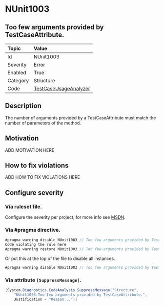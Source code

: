 # NUnit1003
## Too few arguments provided by TestCaseAttribute.

| Topic    | Value
| :--      | :--
| Id       | NUnit1003
| Severity | Error
| Enabled  | True
| Category | Structure
| Code     | [TestCaseUsageAnalyzer](https://github.com/nunit/nunit.analyzers/blob/master/src/nunit.analyzers/TestCaseUsage/TestCaseUsageAnalyzer.cs)


## Description

The number of arguments provided by a TestCaseAttribute must match the number of parameters of the method.

## Motivation

ADD MOTIVATION HERE

## How to fix violations

ADD HOW TO FIX VIOLATIONS HERE

<!-- start generated config severity -->
## Configure severity

### Via ruleset file.

Configure the severity per project, for more info see [MSDN](https://msdn.microsoft.com/en-us/library/dd264949.aspx).

### Via #pragma directive.
```C#
#pragma warning disable NUnit1003 // Too few arguments provided by TestCaseAttribute.
Code violating the rule here
#pragma warning restore NUnit1003 // Too few arguments provided by TestCaseAttribute.
```

Or put this at the top of the file to disable all instances.
```C#
#pragma warning disable NUnit1003 // Too few arguments provided by TestCaseAttribute.
```

### Via attribute `[SuppressMessage]`.

```C#
[System.Diagnostics.CodeAnalysis.SuppressMessage("Structure", 
    "NUnit1003:Too few arguments provided by TestCaseAttribute.",
    Justification = "Reason...")]
```
<!-- end generated config severity -->
